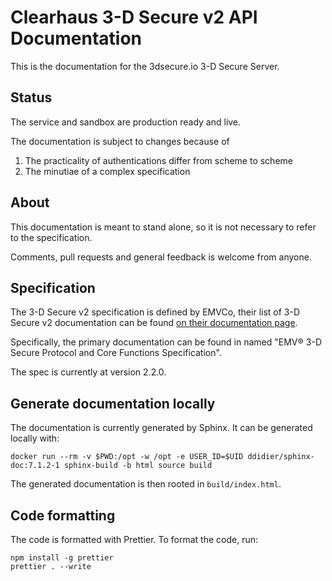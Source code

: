 # Clearhaus 3-D Secure v2 API Documentation

This is the documentation for the 3dsecure.io 3-D Secure Server.

## Status

The service and sandbox are production ready and live.

The documentation is subject to changes because of

1. The practicality of authentications differ from scheme to scheme
2. The minutiae of a complex specification

## About

This documentation is meant to stand alone, so it is not necessary to refer to the specification.

Comments, pull requests and general feedback is welcome from anyone.

## Specification

The 3-D Secure v2 specification is defined by EMVCo, their list of 3-D Secure v2
documentation can be found [on their documentation
page](https://www.emvco.com/specifications/?tax%5Bspecifications_categories%5D%5B32%5D%5B%5D=84&tax%5Bspecifications_categories%5D%5B33%5D%5B%5D=447).

Specifically, the primary documentation can be found in named "EMV® 3-D Secure
Protocol and Core Functions Specification".

The spec is currently at version 2.2.0.

## Generate documentation locally

The documentation is currently generated by Sphinx. It can be generated locally with:

    docker run --rm -v $PWD:/opt -w /opt -e USER_ID=$UID ddidier/sphinx-doc:7.1.2-1 sphinx-build -b html source build

The generated documentation is then rooted in `build/index.html`.

## Code formatting

The code is formatted with Prettier. To format the code, run:

```
npm install -g prettier
prettier . --write
```
